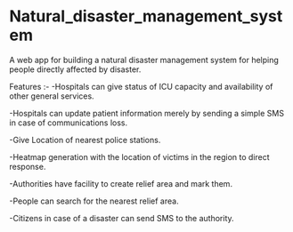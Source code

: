 # Natural_disaster_management_system
A web app for building a natural disaster management system for helping people directly affected by disaster.


Features :- 
-Hospitals can give status of ICU capacity and availability of other general services. 

-Hospitals can update patient information merely by sending a simple SMS in case of communications loss.

-Give Location of nearest police stations.

-Heatmap generation with the location of victims in the region to direct response.

-Authorities have facility to create relief area and mark them.

-People can search for the nearest relief area.

-Citizens in case of a disaster can send SMS to the authority.
